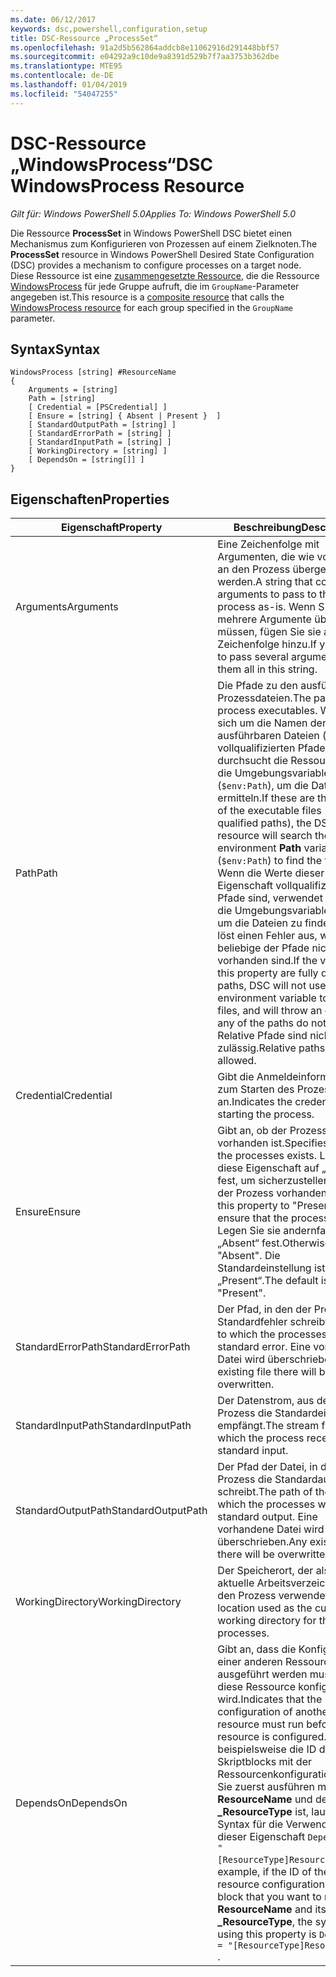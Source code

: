```yaml
---
ms.date: 06/12/2017
keywords: dsc,powershell,configuration,setup
title: DSC-Ressource „ProcessSet“
ms.openlocfilehash: 91a2d5b562864addcb8e11062916d291448bbf57
ms.sourcegitcommit: e04292a9c10de9a8391d529b7f7aa3753b362dbe
ms.translationtype: MTE95
ms.contentlocale: de-DE
ms.lasthandoff: 01/04/2019
ms.locfileid: "54047255"
---
```

# <a name="dsc-windowsprocess-resource"></a><span data-ttu-id="44c15-103">DSC-Ressource „WindowsProcess“</span><span class="sxs-lookup"><span data-stu-id="44c15-103">DSC WindowsProcess Resource</span></span>

<span data-ttu-id="44c15-104">_Gilt für: Windows PowerShell 5.0_</span><span class="sxs-lookup"><span data-stu-id="44c15-104">_Applies To: Windows PowerShell 5.0_</span></span>

<span data-ttu-id="44c15-105">Die Ressource **ProcessSet** in Windows PowerShell DSC bietet einen Mechanismus zum Konfigurieren von Prozessen auf einem Zielknoten.</span><span class="sxs-lookup"><span data-stu-id="44c15-105">The **ProcessSet** resource in Windows PowerShell Desired State Configuration (DSC) provides a mechanism to configure processes on a target node.</span></span> <span data-ttu-id="44c15-106">Diese Ressource ist eine [zusammengesetzte Ressource](../../../resources/authoringResourceComposite.md), die die Ressource [WindowsProcess](windowsProcessResource.md) für jede Gruppe aufruft, die im `GroupName`-Parameter angegeben ist.</span><span class="sxs-lookup"><span data-stu-id="44c15-106">This resource is a [composite resource](../../../resources/authoringResourceComposite.md) that calls the [WindowsProcess resource](windowsProcessResource.md) for each group specified in the `GroupName` parameter.</span></span>

## <a name="syntax"></a><span data-ttu-id="44c15-107">Syntax</span><span class="sxs-lookup"><span data-stu-id="44c15-107">Syntax</span></span>

```
WindowsProcess [string] #ResourceName
{
    Arguments = [string]
    Path = [string]
    [ Credential = [PSCredential] ]
    [ Ensure = [string] { Absent | Present }  ]
    [ StandardOutputPath = [string] ]
    [ StandardErrorPath = [string] ]
    [ StandardInputPath = [string] ]
    [ WorkingDirectory = [string] ]
    [ DependsOn = [string[]] ]
}
```

## <a name="properties"></a><span data-ttu-id="44c15-108">Eigenschaften</span><span class="sxs-lookup"><span data-stu-id="44c15-108">Properties</span></span>

| <span data-ttu-id="44c15-109">Eigenschaft</span><span class="sxs-lookup"><span data-stu-id="44c15-109">Property</span></span> | <span data-ttu-id="44c15-110">Beschreibung</span><span class="sxs-lookup"><span data-stu-id="44c15-110">Description</span></span> |
| --- | --- |
| <span data-ttu-id="44c15-111">Arguments</span><span class="sxs-lookup"><span data-stu-id="44c15-111">Arguments</span></span>| <span data-ttu-id="44c15-112">Eine Zeichenfolge mit Argumenten, die wie vorhanden an den Prozess übergeben werden.</span><span class="sxs-lookup"><span data-stu-id="44c15-112">A string that contains arguments to pass to the process as-is.</span></span> <span data-ttu-id="44c15-113">Wenn Sie mehrere Argumente übergeben müssen, fügen Sie sie alle dieser Zeichenfolge hinzu.</span><span class="sxs-lookup"><span data-stu-id="44c15-113">If you need to pass several arguments, put them all in this string.</span></span>|
| <span data-ttu-id="44c15-114">Path</span><span class="sxs-lookup"><span data-stu-id="44c15-114">Path</span></span>| <span data-ttu-id="44c15-115">Die Pfade zu den ausführbaren Prozessdateien.</span><span class="sxs-lookup"><span data-stu-id="44c15-115">The paths to the process executables.</span></span> <span data-ttu-id="44c15-116">Wenn es sich um die Namen der ausführbaren Dateien (keine vollqualifizierten Pfade) handelt, durchsucht die Ressource „DSC“ die Umgebungsvariable **Path** (`$env:Path`), um die Dateien zu ermitteln.</span><span class="sxs-lookup"><span data-stu-id="44c15-116">If these are the names of the executable files (not fully qualified paths), the DSC resource will search the environment **Path** variable (`$env:Path`) to find the files.</span></span> <span data-ttu-id="44c15-117">Wenn die Werte dieser Eigenschaft vollqualifizierte Pfade sind, verwendet DSC nicht die Umgebungsvariable **Path**, um die Dateien zu finden, und löst einen Fehler aus, wenn beliebige der Pfade nicht vorhanden sind.</span><span class="sxs-lookup"><span data-stu-id="44c15-117">If the values of this property are fully qualified paths, DSC will not use the **Path** environment variable to find the files, and will throw an error if any of the paths do not exist.</span></span> <span data-ttu-id="44c15-118">Relative Pfade sind nicht zulässig.</span><span class="sxs-lookup"><span data-stu-id="44c15-118">Relative paths are not allowed.</span></span>|
| <span data-ttu-id="44c15-119">Credential</span><span class="sxs-lookup"><span data-stu-id="44c15-119">Credential</span></span>| <span data-ttu-id="44c15-120">Gibt die Anmeldeinformationen zum Starten des Prozesses an.</span><span class="sxs-lookup"><span data-stu-id="44c15-120">Indicates the credentials for starting the process.</span></span>|
| <span data-ttu-id="44c15-121">Ensure</span><span class="sxs-lookup"><span data-stu-id="44c15-121">Ensure</span></span>| <span data-ttu-id="44c15-122">Gibt an, ob der Prozess vorhanden ist.</span><span class="sxs-lookup"><span data-stu-id="44c15-122">Specifies whether the processes exists.</span></span> <span data-ttu-id="44c15-123">Legen Sie diese Eigenschaft auf „Present“ fest, um sicherzustellen, dass der Prozess vorhanden ist.</span><span class="sxs-lookup"><span data-stu-id="44c15-123">Set this property to "Present" to ensure that the process exists.</span></span> <span data-ttu-id="44c15-124">Legen Sie sie andernfalls auf „Absent“ fest.</span><span class="sxs-lookup"><span data-stu-id="44c15-124">Otherwise, set it to "Absent".</span></span> <span data-ttu-id="44c15-125">Die Standardeinstellung ist „Present“.</span><span class="sxs-lookup"><span data-stu-id="44c15-125">The default is "Present".</span></span>|
| <span data-ttu-id="44c15-126">StandardErrorPath</span><span class="sxs-lookup"><span data-stu-id="44c15-126">StandardErrorPath</span></span>| <span data-ttu-id="44c15-127">Der Pfad, in den der Prozess Standardfehler schreibt.</span><span class="sxs-lookup"><span data-stu-id="44c15-127">The path to which the processes write standard error.</span></span> <span data-ttu-id="44c15-128">Eine vorhandene Datei wird überschrieben.</span><span class="sxs-lookup"><span data-stu-id="44c15-128">Any existing file there will be overwritten.</span></span>|
| <span data-ttu-id="44c15-129">StandardInputPath</span><span class="sxs-lookup"><span data-stu-id="44c15-129">StandardInputPath</span></span>| <span data-ttu-id="44c15-130">Der Datenstrom, aus dem der Prozess die Standardeingabe empfängt.</span><span class="sxs-lookup"><span data-stu-id="44c15-130">The stream from which the process receives standard input.</span></span>|
| <span data-ttu-id="44c15-131">StandardOutputPath</span><span class="sxs-lookup"><span data-stu-id="44c15-131">StandardOutputPath</span></span>| <span data-ttu-id="44c15-132">Der Pfad der Datei, in die der Prozess die Standardausgabe schreibt.</span><span class="sxs-lookup"><span data-stu-id="44c15-132">The path of the file to which the processes write standard output.</span></span> <span data-ttu-id="44c15-133">Eine vorhandene Datei wird überschrieben.</span><span class="sxs-lookup"><span data-stu-id="44c15-133">Any existing file there will be overwritten.</span></span>|
| <span data-ttu-id="44c15-134">WorkingDirectory</span><span class="sxs-lookup"><span data-stu-id="44c15-134">WorkingDirectory</span></span>| <span data-ttu-id="44c15-135">Der Speicherort, der als das aktuelle Arbeitsverzeichnis für den Prozess verwendet wird.</span><span class="sxs-lookup"><span data-stu-id="44c15-135">The location used as the current working directory for the processes.</span></span>|
| <span data-ttu-id="44c15-136">DependsOn</span><span class="sxs-lookup"><span data-stu-id="44c15-136">DependsOn</span></span> | <span data-ttu-id="44c15-137">Gibt an, dass die Konfiguration einer anderen Ressource ausgeführt werden muss, bevor diese Ressource konfiguriert wird.</span><span class="sxs-lookup"><span data-stu-id="44c15-137">Indicates that the configuration of another resource must run before this resource is configured.</span></span> <span data-ttu-id="44c15-138">Wenn beispielsweise die ID des Skriptblocks mit der Ressourcenkonfiguration, den Sie zuerst ausführen möchten, **ResourceName** und dessen Typ **_ResourceType** ist, lautet die Syntax für die Verwendung dieser Eigenschaft `DependsOn = "[ResourceType]ResourceName"`.</span><span class="sxs-lookup"><span data-stu-id="44c15-138">For example, if the ID of the resource configuration script block that you want to run first is **ResourceName** and its type is **_ResourceType**, the syntax for using this property is `DependsOn = "[ResourceType]ResourceName"` .</span></span>|
